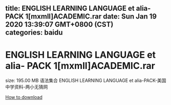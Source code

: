 
title: ENGLISH LEARNING LANGUAGE et alia- PACK 1[mxmll]ACADEMIC.rar
date: Sun Jan 19 2020 13:39:07 GMT+0800 (CST)    
categories: baidu
---

# ENGLISH LEARNING LANGUAGE et alia- PACK 1[mxmll]ACADEMIC.rar
size: 195.00 MB
 语法集合 ENGLISH LEARNING LANGUAGE et alia-PACK-美国中学资料-两小无猜网
 

[How to download](https://bpcam.bemobtrk.com/go/2ceec3aa-1ca2-46d6-b9ff-aaa5c184517c?jno=1495)